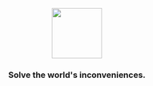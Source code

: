 <p align="center">
  <img width="auto" height="100px" src="https://user-images.githubusercontent.com/11701767/224603871-6ffaea71-6948-4286-86d1-ca71d1f94df9.png">
</p>
<h3 align="center">Solve the world's inconveniences.</h3>
